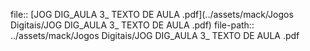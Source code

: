 file:: [JOG DIG_AULA 3_ TEXTO DE AULA .pdf](../assets/mack/Jogos Digitais/JOG DIG_AULA 3_ TEXTO DE AULA .pdf)
file-path:: ../assets/mack/Jogos Digitais/JOG DIG_AULA 3_ TEXTO DE AULA .pdf

